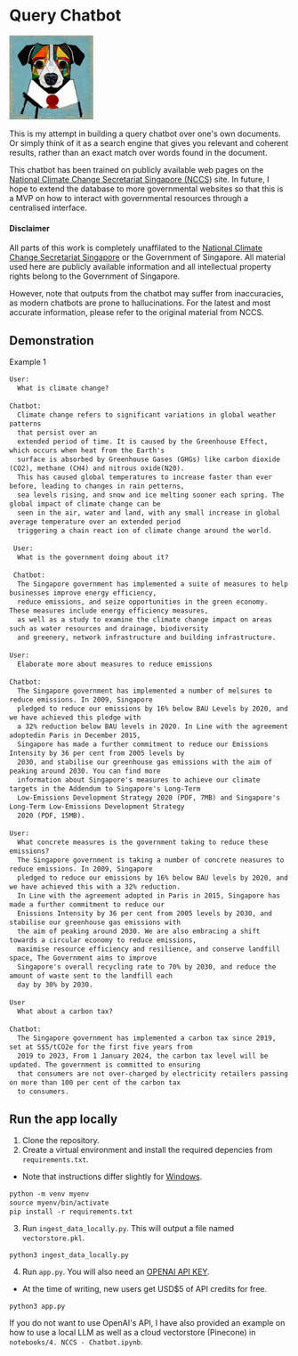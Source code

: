 # Query Chatbot 

<img src="/assets/mascot.jpeg" width=30% height=30%>

This is my attempt in building a query chatbot over one's own documents. Or simply think of it as a search engine that gives you
relevant and coherent results, rather than an exact match over words found in the document. 

This chatbot has been trained on publicly available web pages on the [National Climate Change Secretariat Singapore (NCCS](https://nccs.gov.sg)) site. In future, I hope to extend the database to more governmental websites so that this is a MVP on how to interact with governmental resources through a centralised interface. 

#### Disclaimer 
All parts of this work is completely unaffilated to the [National Climate Change Secretariat Singapore](https://nccs.gov.sg) or the Government of Singapore. All material used here are publicly available information and all intellectual property rights belong to the Government of Singapore. 

However, note that outputs from the chatbot may suffer from inaccuracies, as modern chatbots are prone to hallucinations. For the latest and most accurate information, please refer to the original material from NCCS. 

## Demonstration

Example 1
```
User: 
  What is climate change?

Chatbot: 
  Climate change refers to significant variations in global weather patterns 
  that persist over an 
  extended period of time. It is caused by the Greenhouse Effect, which occurs when heat from the Earth's 
  surface is absorbed by Greenhouse Gases (GHGs) like carbon dioxide (CO2), methane (CH4) and nitrous oxide(N20). 
  This has caused global temperatures to increase faster than ever before, leading to changes in rain petterns, 
  sea levels rising, and snow and ice melting sooner each spring. The global impact of climate change can be 
  seen in the air, water and land, with any small increase in global average temperature over an extended period
  triggering a chain react ion of climate change around the world. 
  
 User: 
  What is the government doing about it? 
  
 Chatbot: 
  The Singapore government has implemented a suite of measures to help businesses improve energy efficiency, 
  reduce emissions, and seize opportunities in the green economy. These measures include energy efficiency measures, 
  as well as a study to examine the climate change impact on areas such as water resources and drainage, biodiversity 
  and greenery, network infrastructure and building infrastructure.

User:
  Elaborate more about measures to reduce emissions

Chatbot:
  The Singapore government has implemented a number of melsures to reduce emissions. In 2009, Singapore 
  pledged to reduce our emissions by 16% below BAU Levels by 2020, and we have achieved this pledge with 
  a 32% reduction below BAU levels in 2020. In Line with the agreement adoptedin Paris in December 2015, 
  Singapore has made a further commitment to reduce our Emissions Intensity by 36 per cent from 2005 levels by 
  2030, and stabilise our greenhouse gas emissions with the aim of peaking around 2030. You can find more 
  information about Singapore's measures to achieve our climate targets in the Addendum to Singapore's Long-Term 
  Low-Emissions Development Strategy 2020 (PDF, 7MB) and Singapore's Long-Term Low-Emissions Development Strategy 
  2020 (PDF, 15MB).

User:
  What concrete measures is the government taking to reduce these emissions?
  The Singapore government is taking a number of concrete neasures to reduce emissions. In 2009, Singapore
  pledged to reduce our emissions by 16% below BAU levels by 2020, and we have achieved this with a 32% reduction. 
  In Line with the agreement adopted in Paris in 2015, Singapore has made a further commitment to reduce our 
  Enissions Intensity by 36 per cent from 2005 levels by 2030, and stabilise our greenhouse gas emissions with 
  the aim of peaking around 2030. We are also embracing a shift towards a circular economy to reduce emissions, 
  maximise resource efficiency and resilience, and conserve landfill space, The Government aims to improve 
  Singapore's overall recycling rate to 70% by 2030, and reduce the amount of waste sent to the landfill each 
  day by 30% by 2030.
  
User
  What about a carbon tax?

Chatbot:
  The Singapore government has implemented a carbon tax since 2019, set at S$5/tCO2e for the first five years from 
  2019 to 2023, From 1 January 2024, the carbon tax level will be updated. The government is committed to ensuring 
  that consumers are not over-charged by electricity retailers passing on more than 100 per cent of the carbon tax 
  to consumers.
 ```

## Run the app locally 
1. Clone the repository. 
2. Create a virtual environment and install the required depencies from `requirements.txt`. 
  - Note that instructions differ slightly for [Windows](https://docs.python.org/3/library/venv.html). 

```
python -m venv myenv
source myenv/bin/activate
pip install -r requirements.txt
```


3. Run `ingest_data_locally.py`. This will output a file named `vectorstore.pkl`.  


```
python3 ingest_data_locally.py
```

4. Run `app.py`. You will also need an [OPENAI API KEY](https://platform.openai.com/account/api-keys). 
  - At the time of writing, new users get USD$5 of API credits for free. 

```
python3 app.py
```

If you do not want to use OpenAI's API, I have also provided an example on how to use a local LLM as well as a cloud vectorstore (Pinecone) in `notebooks/4. NCCS - Chatbot.ipynb`. 

